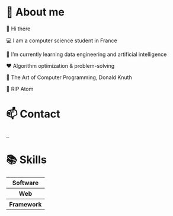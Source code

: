 
# :boy: About me

:wave: Hi there

:computer: I am a computer science student in France

:seedling: I’m currently learning data engineering and artificial intelligence

:heart: Algorithm optimization & problem-solving

:book: The Art of Computer Programming, Donald Knuth

:pray: RIP Atom

# :mailbox: Contact

<a href="https://www.linkedin.com/in/thibault-gounant/">
    <img alt="" src="https://img.shields.io/badge/linkedin-black?style=for-the-badge&logo=linkedin&logoColor=white">
</a>

<a href="mailto:gounant.thibault@gmail.com">
    <img alt="" src="https://img.shields.io/badge/gmail-black?style=for-the-badge&logo=gmail&logoColor=white">
</a>

<a href="https://discord.com/users/266465439222202372">
    <img alt="" src="https://img.shields.io/badge/discord-black?style=for-the-badge&logo=discord&logoColor=white">
</a>

# :books: Skills

<table>
    <tr>
        <th scope="row">Software</th>
    </tr>
    <tr>
        <th scope="row">Web</th>
    </tr>
    <tr>
        <th scope="row">Framework</th>
    </tr>
</table>
